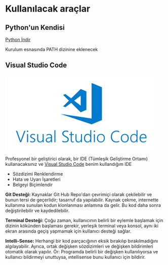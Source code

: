 # Kullanılacak araçlar

## Python'un Kendisi

[Python İndir](https://www.python.org/)

Kurulum esnasında PATH dizinine eklenecek

## Visual Studio Code

![code](./img/visualstudiocodelogo.png)

Profesyonel bir geliştirici olarak, bir IDE (Tümleşik Geliştirme Ortamı) kullanacaksınız ve [Visual Studio Code](https://code.visualstudio.com/) benim kullandığım IDE

* Sözdizimi Renklendirme
* Hata ve Uyarı İşaretleri
* Belgeyi Biçimlendir

**Git Desteği:** Kaynaklar Git Hub Repo'dan çevrimiçi olarak çekilebilir ve bunun tersi de geçerlidir; tasarruf da yapılabilir. Kaynak çekme, internette kullanıma sunulan kodun klonlanması anlamına da gelir. Bu kod daha sonra değiştirilebilir ve kaydedilebilir.

**Terminal Desteği:** Çoğu zaman, kullanıcının belirli bir eylemle başlamak için dizinin kökünden başlaması gerekir, yerleşik terminal veya konsol, aynı iki ekran arasında geçiş yapmamak için kullanıcı desteği sağlar.

**Intelli-Sense:** Herhangi bir kod parçacığının eksik bırakılıp bırakılmadığını algılayabilir. Ayrıca, ortak değişken sözdizimleri ve değişken bildirimleri otomatik olarak yapılır. Ör: Programda belirli bir değişken kullanılıyorsa ve kullanıcı bildirmeyi unuttuysa, ıntellisense bunu kullanıcı için bildirir.